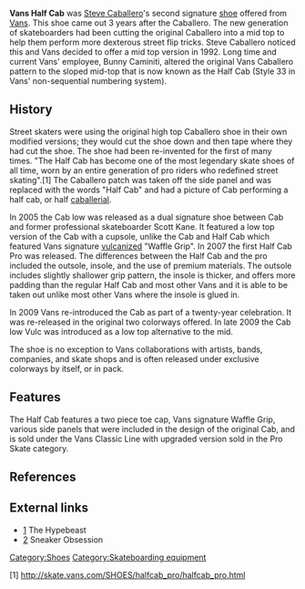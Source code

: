 **Vans Half Cab** was [Steve Caballero](Steve_Caballero "wikilink")'s
second signature [shoe](shoe "wikilink") offered from
[Vans](Vans "wikilink"). This shoe came out 3 years after the Caballero.
The new generation of skateboarders had been cutting the original
Caballero into a mid top to help them perform more dexterous street flip
tricks. Steve Caballero noticed this and Vans decided to offer a mid top
version in 1992. Long time and current Vans' employee, Bunny Caminiti,
altered the original Vans Caballero pattern to the sloped mid-top that
is now known as the Half Cab (Style 33 in Vans' non-sequential numbering
system).

## History

Street skaters were using the original high top Caballero shoe in their
own modified versions; they would cut the shoe down and then tape where
they had cut the shoe. The shoe had been re-invented for the first of
many times. "The Half Cab has become one of the most legendary skate
shoes of all time, worn by an entire generation of pro riders who
redefined street skating".[1] The Caballero patch was taken off the side
panel and was replaced with the words "Half Cab" and had a picture of
Cab performing a half cab, or half
[caballerial](caballerial "wikilink").

In 2005 the Cab low was released as a dual signature shoe between Cab
and former professional skateboarder Scott Kane. It featured a low top
version of the Cab with a cupsole, unlike the Cab and Half Cab which
featured Vans signature [vulcanized](vulcanized "wikilink") "Waffle
Grip". In 2007 the first Half Cab Pro was released. The differences
between the Half Cab and the pro included the outsole, insole, and the
use of premium materials. The outsole includes slightly shallower grip
pattern, the insole is thicker, and offers more padding than the regular
Half Cab and most other Vans and it is able to be taken out unlike most
other Vans where the insole is glued in.

In 2009 Vans re-introduced the Cab as part of a twenty-year celebration.
It was re-released in the original two colorways offered. In late 2009
the Cab low Vulc was introduced as a low top alternative to the mid.

The shoe is no exception to Vans collaborations with artists, bands,
companies, and skate shops and is often released under exclusive
colorways by itself, or in pack.

## Features

The Half Cab features a two piece toe cap, Vans signature Waffle Grip,
various side panels that were included in the design of the original
Cab, and is sold under the Vans Classic Line with upgraded version sold
in the Pro Skate category.

## References

## External links

-   [1](http://hypebeast.com/2009/01/vans-full-cab-caballero-20th-anniversary-pack/)
    The Hypebeast
-   [2](http://www.sneakerobsession.com/8944/history-behind-the-vans-half-cab//)
    Sneaker Obsession

[Category:Shoes](Category:Shoes "wikilink") [Category:Skateboarding
equipment](Category:Skateboarding_equipment "wikilink")

[1] <http://skate.vans.com/SHOES/halfcab_pro/halfcab_pro.html>